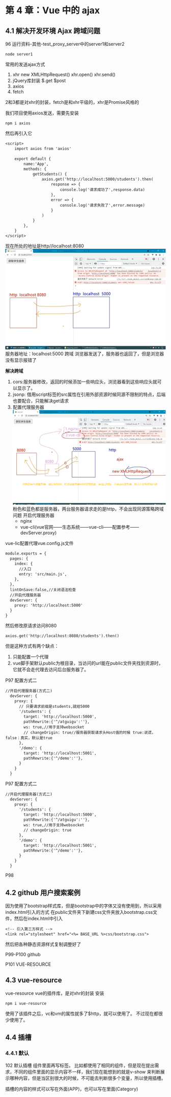 # 第 4 章：Vue 中的 ajax

## 4.1 解决开发环境 Ajax 跨域问题
96
运行资料-其他-test_proxy_server中的server1和server2
```
node server1
```


常用的发送ajax方式
1. xhr new XMLHttpRequest() xhr.open() xhr.send()
2. jQuery库封装 $.get $post
3. axios
4. fetch
   
2和3都是对xhr的封装，fetch是和xhr平级的，xhr是Promise风格的

我们项目使用axios发送，需要先安装
```
npm i axios
```
然后再引入它
```
<script>
	import axios from 'axios'

	export default {
		name:'App',
		methods: {
			getStudents() {
				axios.get('http://localhost:5000/students').then(
					response => {
						console.log('请求成功了',response.data)
					},
					error => {
						console.log('请求失败了',error.message)
					}
				)
			}
		},	
	}
</script>

```

现在所处的地址是http//localhost:8080
![](img\微信截图_20221012155610.png)
服务器地址：localhost:5000 跨域
浏览器发送了，服务器也返回了，但是浏览器没有显示报错了

**解决跨域**
1. cors:服务器修改，返回的时候添加一些响应头，浏览器看到这些响应头就可以显示了。
2. jsonp: 借用script标签的src属性在引用外部资源时候同源不限制的特点，后端也要配合，只能解决get请求
3. 配置代理服务器
![](img\微信截图_20221012160156.png)
粉色和蓝色都是服务器，两台服务器请求走的是http，不会出现同源策略跨域问题
    开启代理服务器
    - nginx
    - vue-cli(vue官网——生态系统——vue-cli——配置参考——devServer.proxy)
  
vue-lic配置代理vue.config.js文件
```
module.exports = {
  pages: {
    index: {
      //入口
      entry: 'src/main.js',
    },
  },
  lintOnSave:false,//关闭语法检查
  //开启代理服务器
  devServer: {
    proxy: 'http://localhost:5000'
  }
}
```
然后修改原请求访问8080
```
axios.get('http://localhost:8080/students').then()
```
但是这种方式有两个缺点：
1. 只能配置一个代理
2. vue脚手架默认public为根目录，当访问的url能在public文件夹找到资源时，它就不会走代理去访问后台服务器了。


P97
配置方式二
```
//开启代理服务器(方式二)
  devServer: {
    proxy: {
      // 只要请求前缀是students,就给5000
      '/students': {
        target: 'http://localhost:5000',
        pathRewrite:{'^/atguigu':''},
        ws: true,//用于支持websocket
        // changeOrigin: true//服务器获取请求头Host值的时候 true:说谎，false：真实，默认是true
      },
      '/demo': {
        target: 'http://localhost:5001',
        pathRewrite:{'^/demo':''},
      }
    }
  }
```

P97
配置方式二
```
//开启代理服务器(方式二)
  devServer: {
    proxy: {
      '/students': {
        target: 'http://localhost:5000',
        pathRewrite:{'^/atguigu':''},
        ws: true,//用于支持websocket
        // changeOrigin: true
      },
      '/demo': {
        target: 'http://localhost:5001',
        pathRewrite:{'^/demo':''},
      }
    }
  }
```

P98
## 4.2 github 用户搜索案例

因为使用了bootstrap样式库，但是bootstrap中的字体又没有使用到，所以采用index.html引入的方式
在public文件夹下新建css文件夹放入bootstrap.css文件，然后在index.html中引入
```
<!-- 引入第三方样式 -->
<link rel="stylesheet" href="<%= BASE_URL %>css/bootstrap.css">
```
然后把各种静态资源样式复制调整好了

P99-P100 github

P101 VUE-RESOURCE

## 4.3 vue-resource
vue-resource vue的插件库，是对xhr的封装
安装
```
npm i vue-resource
```

使用了该插件之后，vc和vm的属性就多了$http，就可以使用了。
不过现在都很少使用了。

## 4.4 插槽

### 4.4.1 默认
102 默认插槽
组件里面再写标签。
比如都使用了相同的组件，但是现在提出需求，不同的组件里面的显示内容不一样，我们现在能想到的就是v-show 来判断展示哪种内容，但是当区别很大的时候，不可能去判断很多个变量，所以使用插槽。

插槽的内容的样式可以写在外面(APP)，也可以写在里面(Category)